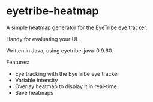 # eyetribe-heatmap
A simple heatmap generator for the EyeTribe eye tracker.

Handy for evaluating your UI.

Written in Java, using eyetribe-java-0.9.60.

Features:
* Eye tracking with the EyeTribe eye tracker
* Variable intensity
* Overlay heatmap to display it in real-time
* Save heatmaps
